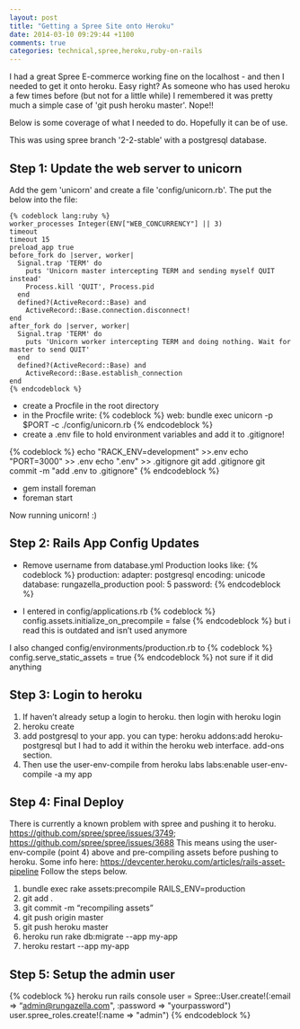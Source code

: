 ```yaml
---
layout: post
title: "Getting a Spree Site onto Heroku"
date: 2014-03-10 09:29:44 +1100
comments: true
categories: technical,spree,heroku,ruby-on-rails
---
```


I had a great Spree E-commerce working fine on the localhost - and then I needed to get it onto heroku. Easy right? As someone who has used heroku a few times before (but not for a little while) I remembered it was pretty much a simple case of 'git push heroku master'. Nope!!

Below is some coverage of what I needed to do. Hopefully it can be of use.

This was using spree branch '2-2-stable' with a postgresql database.

Step 1: Update the web server to unicorn
----------------------------------------

Add the gem 'unicorn' and create a file 'config/unicorn.rb'. The put the below into the file:

	{% codeblock lang:ruby %}
	worker_processes Integer(ENV["WEB_CONCURRENCY"] || 3)
	timeout
	timeout 15
	preload_app true
	before_fork do |server, worker|
	  Signal.trap 'TERM' do
	    puts 'Unicorn master intercepting TERM and sending myself QUIT instead'
	    Process.kill 'QUIT', Process.pid
	  end
	  defined?(ActiveRecord::Base) and
	    ActiveRecord::Base.connection.disconnect!
	end
	after_fork do |server, worker|
	  Signal.trap 'TERM' do
	    puts 'Unicorn worker intercepting TERM and doing nothing. Wait for master to send QUIT'
	  end
	  defined?(ActiveRecord::Base) and
	    ActiveRecord::Base.establish_connection
	end
	{% endcodeblock %}

* create a Procfile in the root directory
* in the Procfile write:
{% codeblock %}
web: bundle exec unicorn -p $PORT -c ./config/unicorn.rb
{% endcodeblock %}
* create a .env file to hold environment variables and add it to .gitignore!

{% codeblock %}
echo "RACK_ENV=development" >>.env
echo "PORT=3000" >> .env
echo ".env" >> .gitignore
git add .gitignore
git commit -m "add .env to .gitignore"
{% endcodeblock %}

* gem install foreman
* foreman start

Now running unicorn! :)

Step 2: Rails App Config Updates
----------------------------------------

* Remove username from database.yml
 Production looks like:
{% codeblock %}
production:
	adapter: postgresql
	encoding: unicode
	database: rungazella_production
	pool: 5
	password:
{% endcodeblock %}

* I entered in config/applications.rb
{% codeblock %}
config.assets.initialize_on_precompile = false
{% endcodeblock %}
but i read this is outdated and isn’t used anymore          

I also changed config/environments/production.rb to
{% codeblock %}
config.serve_static_assets = true
{% endcodeblock %}
not sure if it did anything          

Step 3: Login to heroku
-----------------------

1. If haven’t already setup a login to heroku. then login with heroku login
2. heroku create
3. add postgresql to your app. you can type: heroku addons:add heroku-postgresql but I had to add it within the heroku web interface. add-ons section.
4. Then use the user-env-compile from heroku labs labs:enable user-env-compile -a my app

Step 4: Final Deploy
--------------------

There is currently a known problem with spree and pushing it to heroku. 
https://github.com/spree/spree/issues/3749; https://github.com/spree/spree/issues/3688
This means using the user-env-compile (point 4) above and pre-compiling assets before pushing to heroku.
Some info here: https://devcenter.heroku.com/articles/rails-asset-pipeline
Follow the steps below.

1. bundle exec rake assets:precompile RAILS_ENV=production
2. git add .
3. git commit -m “recompiling assets”
4. git push origin master
5. git push heroku master
6. heroku run rake db:migrate --app my-app
7. heroku restart --app my-app

Step 5: Setup the admin user
----------------------------
          
{% codeblock %}
heroku run rails console
user = Spree::User.create!(:email => “admin@rungazella.com", :password => "yourpassword")
user.spree_roles.create!(:name => "admin")
{% endcodeblock %}
